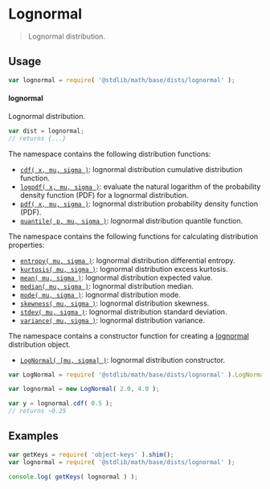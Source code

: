<!--

@license Apache-2.0

Copyright (c) 2018 The Stdlib Authors.

Licensed under the Apache License, Version 2.0 (the "License");
you may not use this file except in compliance with the License.
You may obtain a copy of the License at

   http://www.apache.org/licenses/LICENSE-2.0

Unless required by applicable law or agreed to in writing, software
distributed under the License is distributed on an "AS IS" BASIS,
WITHOUT WARRANTIES OR CONDITIONS OF ANY KIND, either express or implied.
See the License for the specific language governing permissions and
limitations under the License.

-->

# Lognormal

> Lognormal distribution.

<section class="usage">

## Usage

```javascript
var lognormal = require( '@stdlib/math/base/dists/lognormal' );
```

#### lognormal

Lognormal distribution.

```javascript
var dist = lognormal;
// returns {...}
```

The namespace contains the following distribution functions:

<!-- <toc pattern="*+(cdf|pdf|mgf|quantile)*"> -->

<div class="namespace-toc">

-   <span class="signature">[`cdf( x, mu, sigma )`][@stdlib/math/base/dists/lognormal/cdf]</span><span class="delimiter">: </span><span class="description">lognormal distribution cumulative distribution function.</span>
-   <span class="signature">[`logpdf( x, mu, sigma )`][@stdlib/math/base/dists/lognormal/logpdf]</span><span class="delimiter">: </span><span class="description">evaluate the natural logarithm of the probability density function (PDF) for a lognormal distribution.</span>
-   <span class="signature">[`pdf( x, mu, sigma )`][@stdlib/math/base/dists/lognormal/pdf]</span><span class="delimiter">: </span><span class="description">lognormal distribution probability density function (PDF).</span>
-   <span class="signature">[`quantile( p, mu, sigma )`][@stdlib/math/base/dists/lognormal/quantile]</span><span class="delimiter">: </span><span class="description">lognormal distribution quantile function.</span>

</div>

<!-- </toc> -->

The namespace contains the following functions for calculating distribution properties:

<!-- <toc pattern="*+(entropy|kurtosis|mean|median|mode|skewness|stdev|variance)*"> -->

<div class="namespace-toc">

-   <span class="signature">[`entropy( mu, sigma )`][@stdlib/math/base/dists/lognormal/entropy]</span><span class="delimiter">: </span><span class="description">lognormal distribution differential entropy.</span>
-   <span class="signature">[`kurtosis( mu, sigma )`][@stdlib/math/base/dists/lognormal/kurtosis]</span><span class="delimiter">: </span><span class="description">lognormal distribution excess kurtosis.</span>
-   <span class="signature">[`mean( mu, sigma )`][@stdlib/math/base/dists/lognormal/mean]</span><span class="delimiter">: </span><span class="description">lognormal distribution expected value.</span>
-   <span class="signature">[`median( mu, sigma )`][@stdlib/math/base/dists/lognormal/median]</span><span class="delimiter">: </span><span class="description">lognormal distribution median.</span>
-   <span class="signature">[`mode( mu, sigma )`][@stdlib/math/base/dists/lognormal/mode]</span><span class="delimiter">: </span><span class="description">lognormal distribution mode.</span>
-   <span class="signature">[`skewness( mu, sigma )`][@stdlib/math/base/dists/lognormal/skewness]</span><span class="delimiter">: </span><span class="description">lognormal distribution skewness.</span>
-   <span class="signature">[`stdev( mu, sigma )`][@stdlib/math/base/dists/lognormal/stdev]</span><span class="delimiter">: </span><span class="description">lognormal distribution standard deviation.</span>
-   <span class="signature">[`variance( mu, sigma )`][@stdlib/math/base/dists/lognormal/variance]</span><span class="delimiter">: </span><span class="description">lognormal distribution variance.</span>

</div>

<!-- </toc> -->

The namespace contains a constructor function for creating a [lognormal][lognormal-distribution] distribution object.

<!-- <toc pattern="*ctor*"> -->

<div class="namespace-toc">

-   <span class="signature">[`LogNormal( [mu, sigma] )`][@stdlib/math/base/dists/lognormal/ctor]</span><span class="delimiter">: </span><span class="description">lognormal distribution constructor.</span>

</div>

<!-- </toc> -->

```javascript
var LogNormal = require( '@stdlib/math/base/dists/lognormal' ).LogNormal;

var lognormal = new LogNormal( 2.0, 4.0 );

var y = lognormal.cdf( 0.5 );
// returns ~0.25
```

</section>

<!-- /.usage -->

<section class="examples">

## Examples

<!-- TODO: better examples -->

<!-- eslint no-undef: "error" -->

```javascript
var getKeys = require( 'object-keys' ).shim();
var lognormal = require( '@stdlib/math/base/dists/lognormal' );

console.log( getKeys( lognormal ) );
```

</section>

<!-- /.examples -->

<section class="links">

[lognormal-distribution]: https://en.wikipedia.org/wiki/Log-normal_distribution

<!-- <toc-links> -->

[@stdlib/math/base/dists/lognormal/ctor]: https://github.com/stdlib-js/stdlib/tree/develop/lib/node_modules/%40stdlib/math/base/dists/lognormal/ctor

[@stdlib/math/base/dists/lognormal/entropy]: https://github.com/stdlib-js/stdlib/tree/develop/lib/node_modules/%40stdlib/math/base/dists/lognormal/entropy

[@stdlib/math/base/dists/lognormal/kurtosis]: https://github.com/stdlib-js/stdlib/tree/develop/lib/node_modules/%40stdlib/math/base/dists/lognormal/kurtosis

[@stdlib/math/base/dists/lognormal/mean]: https://github.com/stdlib-js/stdlib/tree/develop/lib/node_modules/%40stdlib/math/base/dists/lognormal/mean

[@stdlib/math/base/dists/lognormal/median]: https://github.com/stdlib-js/stdlib/tree/develop/lib/node_modules/%40stdlib/math/base/dists/lognormal/median

[@stdlib/math/base/dists/lognormal/mode]: https://github.com/stdlib-js/stdlib/tree/develop/lib/node_modules/%40stdlib/math/base/dists/lognormal/mode

[@stdlib/math/base/dists/lognormal/skewness]: https://github.com/stdlib-js/stdlib/tree/develop/lib/node_modules/%40stdlib/math/base/dists/lognormal/skewness

[@stdlib/math/base/dists/lognormal/stdev]: https://github.com/stdlib-js/stdlib/tree/develop/lib/node_modules/%40stdlib/math/base/dists/lognormal/stdev

[@stdlib/math/base/dists/lognormal/variance]: https://github.com/stdlib-js/stdlib/tree/develop/lib/node_modules/%40stdlib/math/base/dists/lognormal/variance

[@stdlib/math/base/dists/lognormal/cdf]: https://github.com/stdlib-js/stdlib/tree/develop/lib/node_modules/%40stdlib/math/base/dists/lognormal/cdf

[@stdlib/math/base/dists/lognormal/logpdf]: https://github.com/stdlib-js/stdlib/tree/develop/lib/node_modules/%40stdlib/math/base/dists/lognormal/logpdf

[@stdlib/math/base/dists/lognormal/pdf]: https://github.com/stdlib-js/stdlib/tree/develop/lib/node_modules/%40stdlib/math/base/dists/lognormal/pdf

[@stdlib/math/base/dists/lognormal/quantile]: https://github.com/stdlib-js/stdlib/tree/develop/lib/node_modules/%40stdlib/math/base/dists/lognormal/quantile

<!-- </toc-links> -->

</section>

<!-- /.links -->
